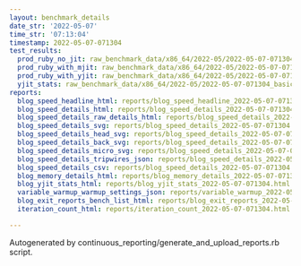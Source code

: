```yaml
---
layout: benchmark_details
date_str: '2022-05-07'
time_str: '07:13:04'
timestamp: 2022-05-07-071304
test_results:
  prod_ruby_no_jit: raw_benchmark_data/x86_64/2022-05/2022-05-07-071304_basic_benchmark_prod_ruby_no_jit.json
  prod_ruby_with_mjit: raw_benchmark_data/x86_64/2022-05/2022-05-07-071304_basic_benchmark_prod_ruby_with_mjit.json
  prod_ruby_with_yjit: raw_benchmark_data/x86_64/2022-05/2022-05-07-071304_basic_benchmark_prod_ruby_with_yjit.json
  yjit_stats: raw_benchmark_data/x86_64/2022-05/2022-05-07-071304_basic_benchmark_yjit_stats.json
reports:
  blog_speed_headline_html: reports/blog_speed_headline_2022-05-07-071304.html
  blog_speed_details_html: reports/blog_speed_details_2022-05-07-071304.html
  blog_speed_details_raw_details_html: reports/blog_speed_details_2022-05-07-071304.raw_details.html
  blog_speed_details_svg: reports/blog_speed_details_2022-05-07-071304.svg
  blog_speed_details_head_svg: reports/blog_speed_details_2022-05-07-071304.head.svg
  blog_speed_details_back_svg: reports/blog_speed_details_2022-05-07-071304.back.svg
  blog_speed_details_micro_svg: reports/blog_speed_details_2022-05-07-071304.micro.svg
  blog_speed_details_tripwires_json: reports/blog_speed_details_2022-05-07-071304.tripwires.json
  blog_speed_details_csv: reports/blog_speed_details_2022-05-07-071304.csv
  blog_memory_details_html: reports/blog_memory_details_2022-05-07-071304.html
  blog_yjit_stats_html: reports/blog_yjit_stats_2022-05-07-071304.html
  variable_warmup_warmup_settings_json: reports/variable_warmup_2022-05-07-071304.warmup_settings.json
  blog_exit_reports_bench_list_html: reports/blog_exit_reports_2022-05-07-071304.bench_list.html
  iteration_count_html: reports/iteration_count_2022-05-07-071304.html

---
```

Autogenerated by continuous_reporting/generate_and_upload_reports.rb script.

